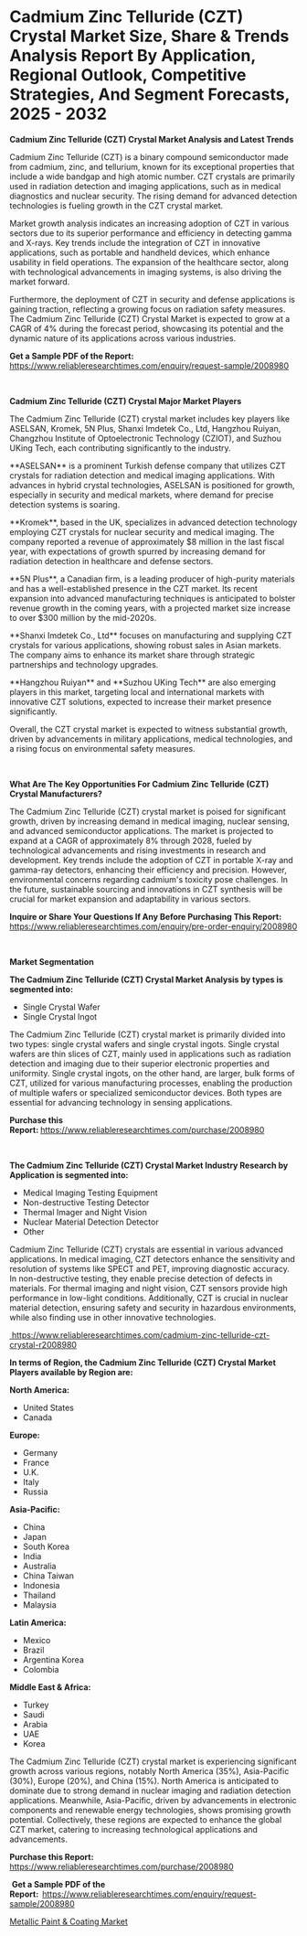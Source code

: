 <p><h1>Cadmium Zinc Telluride (CZT) Crystal Market Size, Share & Trends Analysis Report By Application, Regional Outlook, Competitive Strategies, And Segment Forecasts, 2025 - 2032</h1></p><p><strong>Cadmium Zinc Telluride (CZT) Crystal Market Analysis and Latest Trends</strong></p>
<p><p>Cadmium Zinc Telluride (CZT) is a binary compound semiconductor made from cadmium, zinc, and tellurium, known for its exceptional properties that include a wide bandgap and high atomic number. CZT crystals are primarily used in radiation detection and imaging applications, such as in medical diagnostics and nuclear security. The rising demand for advanced detection technologies is fueling growth in the CZT crystal market.</p><p>Market growth analysis indicates an increasing adoption of CZT in various sectors due to its superior performance and efficiency in detecting gamma and X-rays. Key trends include the integration of CZT in innovative applications, such as portable and handheld devices, which enhance usability in field operations. The expansion of the healthcare sector, along with technological advancements in imaging systems, is also driving the market forward.</p><p>Furthermore, the deployment of CZT in security and defense applications is gaining traction, reflecting a growing focus on radiation safety measures. The Cadmium Zinc Telluride (CZT) Crystal Market is expected to grow at a CAGR of 4% during the forecast period, showcasing its potential and the dynamic nature of its applications across various industries.</p></p>
<p><strong>Get a Sample PDF of the Report:&nbsp;</strong> <a href="https://www.reliableresearchtimes.com/enquiry/request-sample/2008980?utm_campaign=2096&utm_medium=2&utm_source=Github&utm_content=ia&utm_term=05022025&utm_id=cadmium-zinc-telluride-czt-crystal">https://www.reliableresearchtimes.com/enquiry/request-sample/2008980</a></p>
<p>&nbsp;</p>
<p><strong>Cadmium Zinc Telluride (CZT) Crystal Major Market Players</strong></p>
<p><p>The Cadmium Zinc Telluride (CZT) crystal market includes key players like ASELSAN, Kromek, 5N Plus, Shanxi Imdetek Co., Ltd, Hangzhou Ruiyan, Changzhou Institute of Optoelectronic Technology (CZIOT), and Suzhou UKing Tech, each contributing significantly to the industry.</p><p>**ASELSAN** is a prominent Turkish defense company that utilizes CZT crystals for radiation detection and medical imaging applications. With advances in hybrid crystal technologies, ASELSAN is positioned for growth, especially in security and medical markets, where demand for precise detection systems is soaring.</p><p>**Kromek**, based in the UK, specializes in advanced detection technology employing CZT crystals for nuclear security and medical imaging. The company reported a revenue of approximately $8 million in the last fiscal year, with expectations of growth spurred by increasing demand for radiation detection in healthcare and defense sectors.</p><p>**5N Plus**, a Canadian firm, is a leading producer of high-purity materials and has a well-established presence in the CZT market. Its recent expansion into advanced manufacturing techniques is anticipated to bolster revenue growth in the coming years, with a projected market size increase to over $300 million by the mid-2020s.</p><p>**Shanxi Imdetek Co., Ltd** focuses on manufacturing and supplying CZT crystals for various applications, showing robust sales in Asian markets. The company aims to enhance its market share through strategic partnerships and technology upgrades.</p><p>**Hangzhou Ruiyan** and **Suzhou UKing Tech** are also emerging players in this market, targeting local and international markets with innovative CZT solutions, expected to increase their market presence significantly.</p><p>Overall, the CZT crystal market is expected to witness substantial growth, driven by advancements in military applications, medical technologies, and a rising focus on environmental safety measures.</p></p>
<p>&nbsp;</p>
<p><strong>What Are The Key Opportunities For Cadmium Zinc Telluride (CZT) Crystal Manufacturers?</strong></p>
<p><p>The Cadmium Zinc Telluride (CZT) crystal market is poised for significant growth, driven by increasing demand in medical imaging, nuclear sensing, and advanced semiconductor applications. The market is projected to expand at a CAGR of approximately 8% through 2028, fueled by technological advancements and rising investments in research and development. Key trends include the adoption of CZT in portable X-ray and gamma-ray detectors, enhancing their efficiency and precision. However, environmental concerns regarding cadmium's toxicity pose challenges. In the future, sustainable sourcing and innovations in CZT synthesis will be crucial for market expansion and adaptability in various sectors.</p></p>
<p><strong>Inquire or Share Your Questions If Any Before Purchasing This Report:</strong> <a href="https://www.reliableresearchtimes.com/enquiry/pre-order-enquiry/2008980?utm_campaign=2096&utm_medium=2&utm_source=Github&utm_content=ia&utm_term=05022025&utm_id=cadmium-zinc-telluride-czt-crystal">https://www.reliableresearchtimes.com/enquiry/pre-order-enquiry/2008980</a></p>
<p>&nbsp;</p>
<p><strong>Market Segmentation</strong></p>
<p><strong>The Cadmium Zinc Telluride (CZT) Crystal Market Analysis by types is segmented into:</strong></p>
<p><ul><li>Single Crystal Wafer</li><li>Single Crystal Ingot</li></ul></p>
<p><p>The Cadmium Zinc Telluride (CZT) crystal market is primarily divided into two types: single crystal wafers and single crystal ingots. Single crystal wafers are thin slices of CZT, mainly used in applications such as radiation detection and imaging due to their superior electronic properties and uniformity. Single crystal ingots, on the other hand, are larger, bulk forms of CZT, utilized for various manufacturing processes, enabling the production of multiple wafers or specialized semiconductor devices. Both types are essential for advancing technology in sensing applications.</p></p>
<p><strong>Purchase this Report:&nbsp;</strong><a href="https://www.reliableresearchtimes.com/purchase/2008980?utm_campaign=2096&utm_medium=2&utm_source=Github&utm_content=ia&utm_term=05022025&utm_id=cadmium-zinc-telluride-czt-crystal">https://www.reliableresearchtimes.com/purchase/2008980</a></p>
<p>&nbsp;</p>
<p><strong>The Cadmium Zinc Telluride (CZT) Crystal Market Industry Research by Application is segmented into:</strong></p>
<p><ul><li>Medical Imaging Testing Equipment</li><li>Non-destructive Testing Detector</li><li>Thermal Imager and Night Vision</li><li>Nuclear Material Detection Detector</li><li>Other</li></ul></p>
<p><p>Cadmium Zinc Telluride (CZT) crystals are essential in various advanced applications. In medical imaging, CZT detectors enhance the sensitivity and resolution of systems like SPECT and PET, improving diagnostic accuracy. In non-destructive testing, they enable precise detection of defects in materials. For thermal imaging and night vision, CZT sensors provide high performance in low-light conditions. Additionally, CZT is crucial in nuclear material detection, ensuring safety and security in hazardous environments, while also finding use in other innovative technologies.</p></p>
<p><a href="https://www.reliableresearchtimes.com/cadmium-zinc-telluride-czt-crystal-r2008980?utm_campaign=2096&utm_medium=2&utm_source=Github&utm_content=ia&utm_term=05022025&utm_id=cadmium-zinc-telluride-czt-crystal">&nbsp;https://www.reliableresearchtimes.com/cadmium-zinc-telluride-czt-crystal-r2008980</a></p>
<p><strong>In terms of Region, the Cadmium Zinc Telluride (CZT) Crystal Market Players available by Region are:</strong></p>
<p>
    <p> <strong> North America: </strong>
        <ul>
            <li>United States</li>
            <li>Canada</li>
        </ul>
        </p> 
    <p> <strong> Europe: </strong>
        <ul>
            <li>Germany</li>
            <li>France</li>
            <li>U.K.</li>
            <li>Italy</li>
            <li>Russia</li>
        </ul>
        </p> 
    <p> <strong> Asia-Pacific: </strong>
        <ul>
            <li>China</li>
            <li>Japan</li>
            <li>South Korea</li>
            <li>India</li>
            <li>Australia</li>
            <li>China Taiwan</li>
            <li>Indonesia</li>
            <li>Thailand</li>
            <li>Malaysia</li>
        </ul>
        </p> 
    <p> <strong> Latin America: </strong>
        <ul>
            <li>Mexico</li>
            <li>Brazil</li>
            <li>Argentina Korea</li>
            <li>Colombia</li>
        </ul>
        </p> 
    <p> <strong> Middle East & Africa: </strong>
        <ul>
            <li>Turkey</li>
            <li>Saudi</li>
            <li>Arabia</li>
            <li>UAE</li>
            <li>Korea</li>
        </ul>
    </p>
    </p>
<p><p>The Cadmium Zinc Telluride (CZT) crystal market is experiencing significant growth across various regions, notably North America (35%), Asia-Pacific (30%), Europe (20%), and China (15%). North America is anticipated to dominate due to strong demand in nuclear imaging and radiation detection applications. Meanwhile, Asia-Pacific, driven by advancements in electronic components and renewable energy technologies, shows promising growth potential. Collectively, these regions are expected to enhance the global CZT market, catering to increasing technological applications and advancements.</p></p>
<p><strong>Purchase this Report: </strong><a href="https://www.reliableresearchtimes.com/purchase/2008980?utm_campaign=2096&utm_medium=2&utm_source=Github&utm_content=ia&utm_term=05022025&utm_id=cadmium-zinc-telluride-czt-crystal">https://www.reliableresearchtimes.com/purchase/2008980</a></p>
<p>&nbsp;<strong>Get a Sample PDF of the Report:&nbsp;&nbsp;</strong><a href="https://www.reliableresearchtimes.com/enquiry/request-sample/2008980?utm_campaign=2096&utm_medium=2&utm_source=Github&utm_content=ia&utm_term=05022025&utm_id=cadmium-zinc-telluride-czt-crystal">https://www.reliableresearchtimes.com/enquiry/request-sample/2008980</a></p>
<p><strong></strong></p>
<p><p><a href="https://github.com/NarcisoFerry/Market-Research-Report-List-1/blob/main/metallic-paint-coating-market.md?utm_campaign=2096&utm_medium=2&utm_source=Github&utm_content=ia&utm_term=05022025&utm_id=cadmium-zinc-telluride-czt-crystal">Metallic Paint & Coating Market</a></p></p>